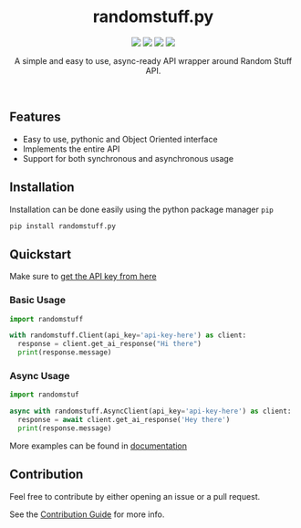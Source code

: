 <div>
  <h1 align='center'>
    randomstuff.py
  </h1>
</div>
<div>
  <p align='center'>
    <img src=https://img.shields.io/pypi/dm/randomstuff.py?color=success&label=PyPi%20Downloads&style=flat-square>
    <img src=https://img.shields.io/github/issues/nerdguyahmad/randomstuff.py?color=success&label=Active%20Issues&style=flat-square>
    <img src=https://img.shields.io/badge/License-MIT-informational>
    <img src=https://img.shields.io/badge/Version-2.5.0-informational>
  </p>
  <p align='center'>
    A simple and easy to use, async-ready API wrapper around Random Stuff API.
  </p>
</div>
<br>

## Features
- Easy to use, pythonic and Object Oriented interface
- Implements the entire API
- Support for both synchronous and asynchronous usage

## Installation
Installation can be done easily using the python package manager `pip`
```bash
pip install randomstuff.py
```

## Quickstart
Make sure to [get the API key from here](https://api.pgamerx.com/register)

### Basic Usage
```py
import randomstuff

with randomstuff.Client(api_key='api-key-here') as client:
  response = client.get_ai_response("Hi there")
  print(response.message)
```

### Async Usage
```py
import randomstuf

async with randomstuff.AsyncClient(api_key='api-key-here') as client:
  response = await client.get_ai_response('Hey there')
  print(response.message)
```
More examples can be found in [documentation](https://nerdguyahmad.github.io/randomstuff/examples)
  
## Contribution
Feel free to contribute by either opening an issue or a pull request.

See the [Contribution Guide](.github/CONTRIBUTING.MD) for more info.

